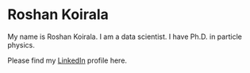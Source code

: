# Roshan Koirala 


My name is Roshan Koirala. I am a data scientist. I have Ph.D. in particle physics. 


Please find my [LinkedIn](https://www.linkedin.com/in/roshan-koirala/) profile here. 
